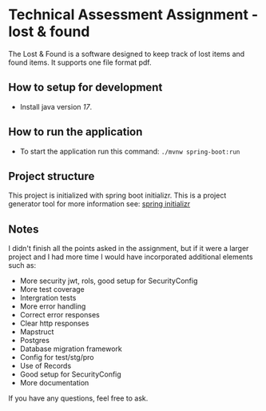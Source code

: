 # Technical Assessment Assignment - lost & found
The Lost & Found is a software designed to keep track of lost items and found items. It supports one file format pdf.

## How to setup for development
- Install java version *17*.

## How to run the application
- To start the application run this command: ``./mvnw spring-boot:run``

## Project structure
This project is initialized with spring boot initializr. This is a project generator tool for more information see: [spring initializr](https://start.spring.io//)

## Notes
I didn't finish all the points asked in the assignment, but if it were a larger project and I had more time I would have incorporated additional elements such as:
- More security jwt, rols, good setup for SecurityConfig
- More test coverage
- Intergration tests
- More error handling
- Correct error responses
- Clear http responses
- Mapstruct
- Postgres
- Database migration framework
- Config for test/stg/pro
- Use of Records
- Good setup for SecurityConfig
- More documentation

If you have any questions, feel free to ask.
